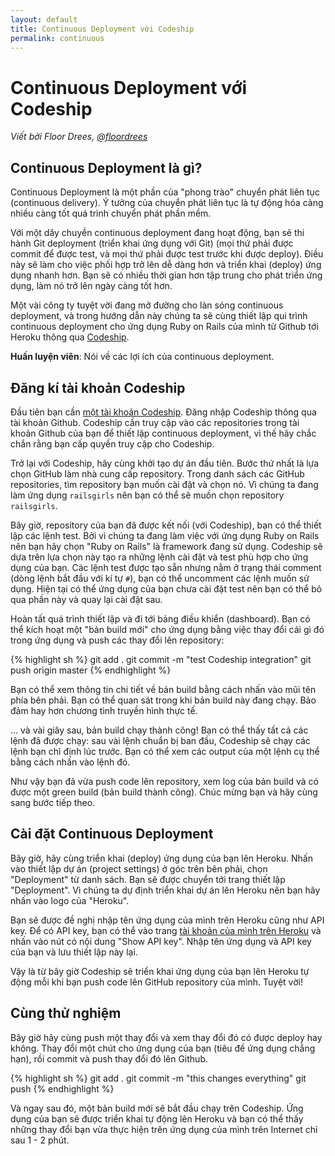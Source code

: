 ```yaml
---
layout: default
title: Continuous Deployment với Codeship
permalink: continuous
---
```


# Continuous Deployment với Codeship

*Viết bởi Floor Drees, [@floordrees](https://twitter.com/floordrees)*

## Continuous Deployment là gì?

Continuous Deployment là một phần của "phong trào" chuyển phát liên tục (continuous delivery). Ý tưởng của chuyển phát liên tục là tự động hóa càng nhiều càng tốt quá trình chuyển phát phần mềm.

Với một dây chuyền continuous deployment đang hoạt động, bạn sẽ thi hành Git deployment (triển khai ứng dụng với Git) (mọi thứ phải được commit để được test, và mọi thứ phải được test trước khi được deploy). Điều này sẽ làm cho việc phối hợp trở lên dễ dàng hơn và triển khai (deploy) ứng dụng nhanh hơn. Bạn sẽ có nhiều thời gian hơn tập trung cho phát triển ứng dụng, làm nó trở lên ngày càng tốt hơn.

Một vài công ty tuyệt vời đang mở đường cho làn sóng continuous deployment, và trong hướng dẫn này chúng ta sẽ cùng thiết lập qui trình continuous deployment cho ứng dụng Ruby on Rails của mình từ Github tới Heroku thông qua [Codeship](http://www.codeship.io).

**Huấn luyện viên**: Nói về các lợi ích của continuous deployment.

## Đăng kí tài khoản Codeship

Đầu tiên bạn cần [một tài khoản Codeship](https://www.codeship.io/). Đăng nhập Codeship thông qua tài khoản Github. Codeship cần truy cập vào các repositories trong tài khoản Github của bạn để thiết lập continuous deployment, vì thế hãy chắc chắn rằng bạn cấp quyền truy cập cho Codeship.

Trở lại với Codeship, hãy cùng khởi tạo dự án đầu tiên. Bước thứ nhất là lựa chọn GitHub làm nhà cung cấp repository. Trong danh sách các GitHub repositories, tìm repository bạn muốn cài đặt và chọn nó. Vì chúng ta đang làm ứng dụng `railsgirls` nên bạn có thể sẽ muốn chọn repository `railsgirls`.

Bây giờ, repository của bạn đã được kết nối (với Codeship), bạn có thể thiết lập các lệnh test. Bởi vì chúng ta đang làm việc với ứng dụng Ruby on Rails nên bạn hãy chọn "Ruby on Rails" là framework đang sử dụng. Codeship sẽ dựa trên lựa chọn này tạo ra những lệnh cài đặt và test phù hợp cho ứng dụng của bạn. Các lệnh test được tạo sẵn nhưng nằm ở trạng thái comment (dòng lệnh bắt đầu với kí tự `#`), bạn có thể uncomment các lệnh muốn sử dụng. Hiện tại có thể ứng dụng của bạn chưa cài đặt test nên bạn có thể bỏ qua phần này và quay lại cài đặt sau.

Hoàn tất quá trình thiết lập và đi tới bảng điều khiển (dashboard). Bạn có thể kích hoạt một "bản build mới" cho ứng dụng bằng việc thay đổi cái gì đó trong ứng dụng và push các thay đổi lên repository:

{% highlight sh %}
git add .
git commit -m "test Codeship integration"
git push origin master
{% endhighlight %}

Bạn có thể xem thông tin chi tiết về bản build bằng cách nhấn vào mũi tên phía bên phải. Bạn có thể quan sát trong khi bản build này đang chạy. Bảo đảm hay hơn chương tình truyền hình thực tế.

... và vài giây sau, bản build chạy thành công! Bạn có thể thấy tất cả các lệnh đã được chạy: sau vài lệnh chuẩn bị ban đầu, Codeship sẽ chạy các lệnh bạn chỉ định lúc trước. Bạn có thể xem các output của một lệnh cụ thể bằng cách nhấn vào lệnh đó.

Như vậy bạn đã vừa push code lên repository, xem log của bản build và có được một green build (bản build thành công). Chúc mừng bạn và hãy cùng sang bước tiếp theo.

## Cài đặt Continuous Deployment

Bây giờ, hãy cùng triển khai (deploy) ứng dụng của bạn lên Heroku. Nhấn vào thiết lập dự án (project settings) ở góc trên bên phải, chọn "Deployment" từ danh sách. Bạn sẽ được chuyển tới trang thiết lập "Deployment". Vì chúng ta dự định triển khai dự án lên Heroku nên bạn hãy nhấn vào logo của "Heroku".

Bạn sẽ được đề nghị nhập tên ứng dụng của mình trên Heroku cũng như API key. Để có API key, bạn có thể vào trang [tài khoản của mình trên Heroku](https://dashboard.heroku.com/account) và nhấn vào nút có nội dung "Show API key". Nhập tên ứng dụng và API key của bạn và lưu thiết lập này lại.

Vậy là từ bây giờ Codeship sẽ triển khai ứng dụng của bạn lên Heroku tự động mỗi khi bạn push code lên GitHub repository của mình. Tuyệt vời!

## Cùng thử nghiệm

Bây giờ hãy cùng push một thay đổi và xem thay đổi đó có được deploy hay không. Thay đổi một chút cho ứng dụng của bạn (tiêu đề ứng dụng chẳng hạn), rồi commit và push thay đổi đó lên Github.

{% highlight sh %}
git add .
git commit -m "this changes everything"
git push
{% endhighlight %}

Và ngay sau đó, một bản build mới sẽ bắt đầu chạy trên Codeship. Ứng dụng của bạn sẽ được triển khai tự động lên Heroku và bạn có thể thấy những thay đổi bạn vừa thực hiện trên ứng dụng của mình trên Internet chỉ sau 1 - 2 phút.
